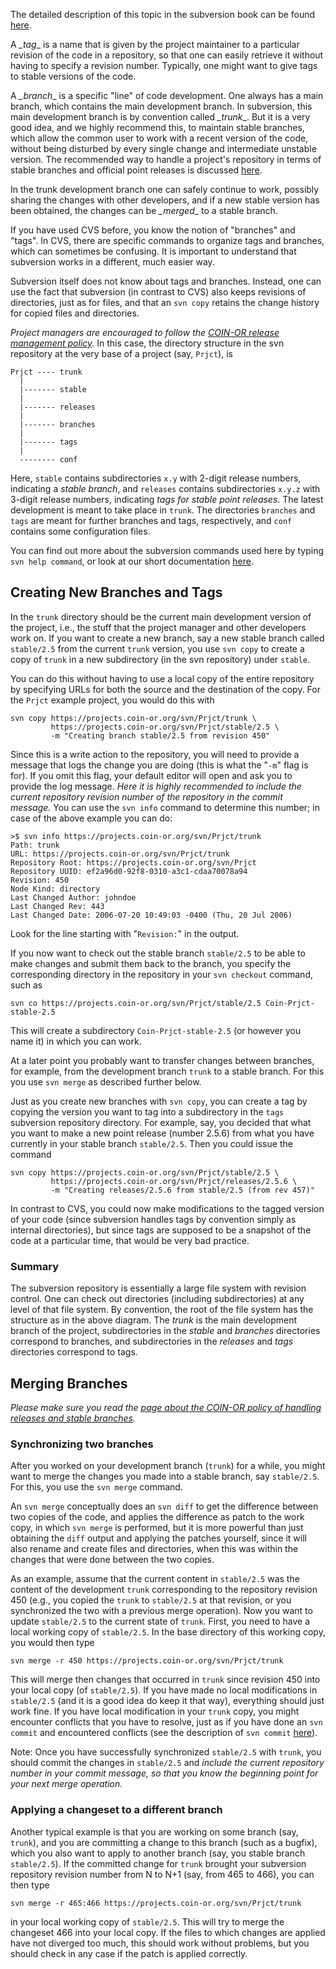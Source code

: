 
 The detailed description of this topic in the subversion book can be found [here](http://svnbook.red-bean.com/nightly/en/svn.branchmerge.html).

A *_tag*_ is a name that is given by the project maintainer to a particular revision of the code in a repository, so that one can easily retrieve it without having to specify a revision number.  Typically, one might want to give tags to stable versions of the code.

A *_branch*_ is a specific "line" of code development.  One always has a main branch, which contains the main development branch.  In subversion, this main development branch is by convention called *_trunk*_.  But it is a very good idea, and we highly recommend this, to maintain stable branches, which allow the common user to work with a recent version of the code, without being disturbed by every single change and intermediate unstable version.  The recommended way to handle a project's repository in terms of stable branches and official point releases is discussed [here](./pm-svn-releases).

In the trunk development branch one can safely continue to work, possibly sharing the changes with other developers, and if a new stable version has been obtained, the changes can be *_merged*_ to a stable branch.

If you have used CVS before, you know the notion of "branches" and "tags".  In CVS, there are specific commands to organize tags and branches, which can sometimes be confusing.  It is important to understand that subversion works in a different, much easier way.

Subversion itself does not know about tags and branches.  Instead, one can use the fact that subversion (in contrast to CVS) also keeps revisions of directories, just as for files, and that an `svn copy` retains the change history for copied files and directories.

*Project managers are encouraged to follow the [COIN-OR release management policy](./pm-svn-releases).*  In this case, the directory structure in the svn repository at the very base of a project (say, `Prjct`), is
```
Prjct ---- trunk
  |
  |------- stable
  |
  |------- releases
  |
  |------- branches
  |
  |------- tags
  |
  -------- conf
```
Here, `stable` contains subdirectories `x.y` with 2-digit release numbers, indicating a *stable branch*, and `releases` contains subdirectories `x.y.z` with 3-digit release numbers, indicating *tags for stable point releases*.  The latest development is meant to take place in `trunk`.  The directories `branches` and `tags` are meant for further branches and tags, respectively, and `conf` contains some configuration files.

You can find out more about the subversion commands used here by typing `svn help command`, or look at our short documentation [here](./pm-svn-cmds).


## Creating New Branches and Tags

In the `trunk` directory should be the current main development version of the project, i.e., the stuff that the project manager and other developers work on.  If you want to create a new branch, say a new stable branch called `stable/2.5` from the current `trunk` version, you use `svn copy` to create a copy of `trunk` in a new subdirectory (in the svn repository) under `stable`.

You can do this without having to use a local copy of the entire repository by specifying URLs for both the source and the destination of the copy.  For the `Prjct` example project, you would do this with

```
svn copy https://projects.coin-or.org/svn/Prjct/trunk \
         https://projects.coin-or.org/svn/Prjct/stable/2.5 \
         -m "Creating branch stable/2.5 from revision 450"
```

Since this is a write action to the repository, you will need to provide a message that logs the change you are doing (this is what the "`-m`" flag is for).  If you omit this flag, your default editor will open and ask you to provide the log message.  *Here it is highly recommended to include the current repository revision number of the repository in the commit message.*  You can use the `svn info` command to determine this number; in case of the above example you can do:
```
>$ svn info https://projects.coin-or.org/svn/Prjct/trunk
Path: trunk
URL: https://projects.coin-or.org/svn/Prjct/trunk
Repository Root: https://projects.coin-or.org/svn/Prjct
Repository UUID: ef2a96d0-92f8-0310-a3c1-cdaa70078a94
Revision: 450
Node Kind: directory
Last Changed Author: johndoe
Last Changed Rev: 443
Last Changed Date: 2006-07-20 10:49:03 -0400 (Thu, 20 Jul 2006)
```
Look for the line starting with "`Revision:`" in the output.

If you now want to check out the stable branch `stable/2.5` to be able to make changes and submit them back to the branch, you specify the corresponding directory in the repository in your `svn checkout` command, such as

```
svn co https://projects.coin-or.org/svn/Prjct/stable/2.5 Coin-Prjct-stable-2.5
```

This will create a subdirectory `Coin-Prjct-stable-2.5` (or however you name it) in which you can work.

At a later point you probably want to transfer changes between branches, for example, from the development branch `trunk` to a stable branch.  For this you use `svn merge` as described further below.

Just as you create new branches with `svn copy`, you can create a tag by copying the version you want to tag into a subdirectory in the `tags` subversion repository directory.  For example, say, you decided that what you want to make a new point release (number 2.5.6) from what you have currently in your stable branch `stable/2.5`.  Then you could issue the command
```
svn copy https://projects.coin-or.org/svn/Prjct/stable/2.5 \
         https://projects.coin-or.org/svn/Prjct/releases/2.5.6 \
         -m "Creating releases/2.5.6 from stable/2.5 (from rev 457)"
```

In contrast to CVS, you could now make modifications to the tagged version of your code (since subversion handles tags by convention simply as internal directories), but since tags are supposed to be a snapshot of the code at a particular time, that would be very bad practice.


### Summary

The subversion repository is essentially a large file system with revision control.  One can check out directories (including subdirectories) at any level of that file system.  By convention, the root of the file system has the structure as in the above diagram.  The *trunk* is the main development branch of the project, subdirectories in the *stable* and *branches* directories correspond to branches, and subdirectories in the *releases* and *tags* directories correspond to tags.


## Merging Branches

*Please make sure you read the [page about the COIN-OR policy of handling releases and stable branches](./pm-svn-releases).*


### Synchronizing two branches

After you worked on your development branch (`trunk`) for a while, you might want to merge the changes you made into a stable branch, say `stable/2.5`.  For this, you use the `svn merge` command.

An `svn merge` conceptually does an `svn diff` to get the difference between two copies of the code, and applies the difference as patch to the work copy, in which `svn merge` is performed, but it is more powerful than just obtaining the `diff` output and applying the patches yourself, since it will also rename and create files and directories, when this was within the changes that were done between the two copies.

As an example, assume that the current content in `stable/2.5` was the content of the development `trunk` corresponding to the repository revision 450 (e.g., you copied the `trunk` to `stable/2.5` at that revision, or you synchronized the two with a previous merge operation).  Now you want to update `stable/2.5` to the current state of `trunk`.  First, you need to have a local working copy of `stable/2.5`.  In the base directory of this working copy, you would then type
```
svn merge -r 450 https://projects.coin-or.org/svn/Prjct/trunk
```
This will merge then changes that occurred in `trunk` since revision 450 into your local copy (of `stable/2.5`).  If you have made no local modifications in `stable/2.5` (and it is a good idea do keep it that way), everything should just work fine.  If you have local modification in your `trunk` copy, you might encounter conflicts that you have to resolve, just as if you have done an `svn commit` and encountered conflicts (see the description of `svn commit` [here](./pm-svn-cmds)).

Note: Once you have successfully synchronized `stable/2.5` with `trunk`, you should commit the changes in `stable/2.5` and *include the current repository number in your commit message, so that you know the beginning point for your next merge operation.*


### Applying a changeset to a different branch

Another typical example is that you are working on some branch (say, `trunk`), and you are committing a change to this branch (such as a bugfix), which you also want to apply to another branch (say, you stable branch `stable/2.5`).  If the committed change for `trunk` brought your subversion repository revision number from N to N+1 (say, from 465 to 466), you can then type
```
svn merge -r 465:466 https://projects.coin-or.org/svn/Prjct/trunk
```
in your local working copy of `stable/2.5`.  This will try to merge the changeset 466 into your local copy.  If the files to which changes are applied have not diverged too much, this should work without problems, but you should check in any case if the patch is applied correctly.